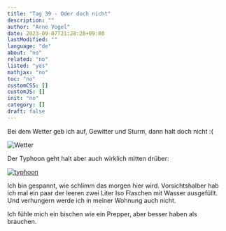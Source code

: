 ```yaml
---
title: "Tag 39 - Oder doch nicht"
description: ""
author: "Arne Vogel"
date: 2023-09-07T21:28:28+09:00
lastModified: ""
language: "de"
about: "no"
related: "no"
listed: "yes"
mathjax: "no"
toc: "no"
customCSS: []
customJS: []
init: "no"
category: []
draft: false
---
```


Bei dem Wetter geb ich auf, Gewitter und Sturm, dann halt doch nicht :(

![Wetter](wetter.png)

Der Typhoon geht halt aber auch wirklich mitten drüber:

[![typhoon](typhoon-small.jpg)](typhoon.jpg)

Ich bin gespannt, wie schlimm das morgen hier wird.
Vorsichtshalber hab ich mal ein paar der leeren zwei Liter Iso Flaschen mit Wasser ausgefüllt.
Und verhungern werde ich in meiner Wohnung auch nicht.

Ich fühle mich ein bischen wie ein Prepper, aber besser haben als brauchen.


